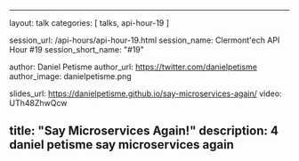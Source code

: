 ---
layout: talk
categories: [ talks, api-hour-19 ]

session_url: /api-hours/api-hour-19.html
session_name: Clermont'ech API Hour &#35;19
session_short_name: "&#35;19"

author: Daniel Petisme
author_url: https://twitter.com/danielpetisme
author_image: danielpetisme.png

slides_url: https://danielpetisme.github.io/say-microservices-again/
video: UTh48ZhwQcw

title: "Say Microservices Again!"
description: 4 daniel petisme say microservices again
------

